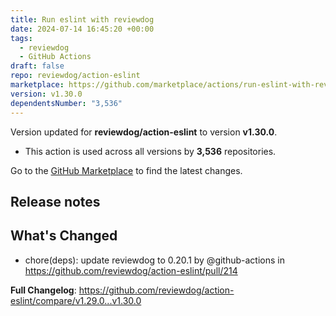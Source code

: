 ```yaml
---
title: Run eslint with reviewdog
date: 2024-07-14 16:45:20 +00:00
tags:
  - reviewdog
  - GitHub Actions
draft: false
repo: reviewdog/action-eslint
marketplace: https://github.com/marketplace/actions/run-eslint-with-reviewdog
version: v1.30.0
dependentsNumber: "3,536"
---
```



Version updated for **reviewdog/action-eslint** to version **v1.30.0**.
- This action is used across all versions by **3,536** repositories.

Go to the [GitHub Marketplace](https://github.com/marketplace/actions/run-eslint-with-reviewdog) to find the latest changes.

## Release notes

## What's Changed
* chore(deps): update reviewdog to 0.20.1 by @github-actions in https://github.com/reviewdog/action-eslint/pull/214


**Full Changelog**: https://github.com/reviewdog/action-eslint/compare/v1.29.0...v1.30.0
